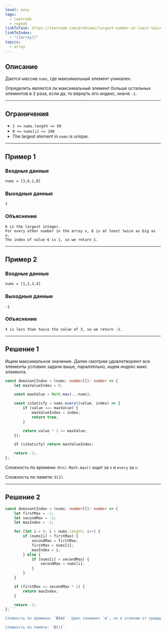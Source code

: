```yaml
---
level: easy
tags:
  - leetcode
  - repeat
linkToTask: https://leetcode.com/problems/largest-number-at-least-twice-of-others/description/
linkToIndex:
  - "[[Array]]"
topics:
  - array
---
```

## Описание

Дается массив `nums`, где максимальный элемент уникален.

Определить является ли максимальный элемент больше остальных элементов в 2 раза, если да, то вернуть его индекс, иначе `-1`.

---
## Ограничения

- `2 <= nums.length <= 50`
- `0 <= nums[i] <= 100`
- The largest element in `nums` is unique.

---
## Пример 1

### Входные данные

```
nums = [3,6,1,0]
```
### Выходные данные

```
1
```
### Объяснение

```
6 is the largest integer.
For every other number in the array x, 6 is at least twice as big as x.
The index of value 6 is 1, so we return 1.
```

---
## Пример 2

### Входные данные

```
nums = [1,2,3,4]
```
### Выходные данные

```
-1
```
### Объяснение

```
4 is less than twice the value of 3, so we return -1.
```

---


## Решение 1

 Ищем максимальное значение. Далее смотрим удовлетворяют все элементы условию задачи выше, параллельно, ищем индекс макс элемента.

```typescript
const dominantIndex = (nums: number[]): number => {
    let maxValueIndex = 0;

    const maxValue = Math.max(...nums);

    const isSatisfy = nums.every((value, index) => {
        if (value === maxValue) {
            maxValueIndex = index;
            return true;
        }

        return value * 2 <= maxValue;
    });

    if (isSatisfy) return maxValueIndex;

    return -1;
};
```

Сложность по времени: `O(n)`. `Math.max()` ищет за `n` и `every` за `n`.

Сложность по памяти: `O(1)`.

---
## Решение 2

```typescript
const dominantIndex = (nums: number[]): number => {
    let firstMax = -1;
    let secondMax = -1;
    let maxIndex = -1;

    for (let i = 0; i < nums.length; i++) {
        if (nums[i] > firstMax) {
            secondMax = firstMax;
            firstMax = nums[i];
            maxIndex = i;
        } else {
            if (nums[i] > secondMax) {
                secondMax = nums[i];
            }
        }
    }

    if (firstMax >= secondMax * 2) {
        return maxIndex;
    }

    return -1;
};```

Сложность по времени: `O(n)`. Цикл занимает `n`, но в отличии от предыдущего решения он здесь один.

Сложность по памяти: `O(1)`.